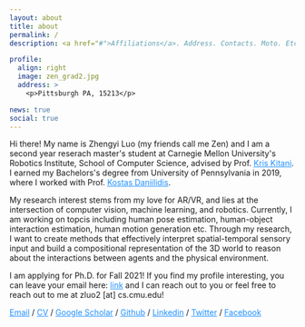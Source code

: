 ```yaml
---
layout: about
title: about
permalink: /
description: <a href="#">Affiliations</a>. Address. Contacts. Moto. Etc.

profile:
  align: right
  image: zen_grad2.jpg
  address: >
    <p>Pittsburgh PA, 15213</p>

news: true
social: true
---
```




Hi there! My name is Zhengyi Luo (my friends call me Zen) and I am a second year reserach master's student at Carnegie Mellon University's Robotics Institute, School of Computer Science, advised by Prof. <a style="color:DodgerBlue" href="http://www.cs.cmu.edu/~kkitani/"><u>Kris Kitani</u></a>. I earned my Bachelors's degree from University of Pennsylvania in 2019, where I worked with Prof. <a style="color:DodgerBlue" href="https://www.cis.upenn.edu/~kostas/"><u>Kostas Daniilidis</u></a>.

My research interest stems from my love for AR/VR, and lies at the intersection of computer vision, machine learning, and robotics. Currently, I am working on topcis including human pose estimation, human-object interaction estimation, human motion generation etc. Through my research, I want to create methods that effectively interpret spatial-temporal sensory input and build a compositional representation of the 3D world to reason about the interactions between agents and the physical environment. 

I am applying for Ph.D. for Fall 2021! If you find my profile interesting, you can leave your email here: <a style="color:DodgerBlue" href="https://forms.gle/5kCgzrNSBZSbufPr7">link</a> and I can reach out to you or feel free to reach out to me at zluo2 [at] cs.cmu.edu!

<div >


<a style="color:DodgerBlue" href="mailto:zluo2@cs.cmu.edu">Email</a>
/
<a style="color:DodgerBlue" href="assets/pdf/Zhengyi_Luo_CV.pdf">CV</a>
/
<a  style="color:DodgerBlue" href="https://scholar.google.com/citations?user=lHPTxGsAAAAJ&hl=en">Google Scholar</a>
/
<a  style="color:DodgerBlue" href="https://github.com/ZhengyiLuo">Github</a>
/
<a  style="color:DodgerBlue" href="https://www.linkedin.com/in/zhengyi-zen-luo-726156105/">Linkedin</a>
/
<a  style="color:DodgerBlue" href="https://twitter.com/zhengyiluo?lang=en">Twitter</a>
/
<a  style="color:DodgerBlue" href="https://m.facebook.com/public/Zen-Zhengyi-Luo">Facebook</a>


</div>